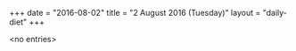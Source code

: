 +++
date = "2016-08-02"
title = "2 August 2016 (Tuesday)"
layout = "daily-diet"
+++

<p>&lt;no entries&gt;</p>